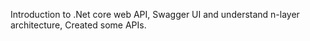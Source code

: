 Introduction to .Net core web API, Swagger UI and understand n-layer architecture, Created some APIs.

